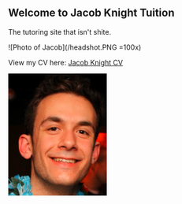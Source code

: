 ## Welcome to Jacob Knight Tuition

The tutoring site that isn't shite.

![Photo of Jacob](/headshot.PNG =100x)

View my CV here: [Jacob Knight CV](/Tutoring_CV.pdf)

<img src="headshot.PNG" alt="Photo" width="200"/>

